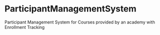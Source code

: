 # ParticipantManagementSystem
Participant Management System for Courses provided by an academy with Enrollment Tracking